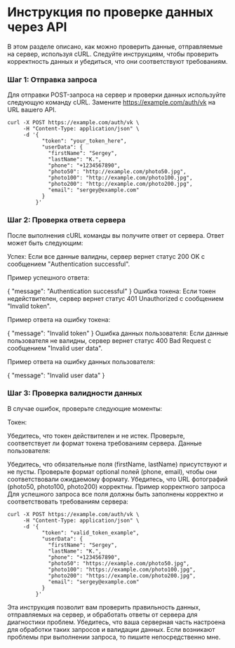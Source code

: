 # Инструкция по проверке данных через API
В этом разделе описано, как можно проверить данные, отправляемые на сервер, используя cURL. 
Следуйте инструкциям, чтобы проверить корректность данных и убедиться, что они соответствуют требованиям.

### Шаг 1: Отправка запроса
Для отправки POST-запроса на сервер и проверки данных используйте следующую команду cURL. Замените https://example.com/auth/vk на URL вашего API.

```
curl -X POST https://example.com/auth/vk \
     -H "Content-Type: application/json" \
     -d '{
           "token": "your_token_here",
           "userData": {
             "firstName": "Sergey",
             "lastName": "K.",
             "phone": "+1234567890",
             "photo50": "http://example.com/photo50.jpg",
             "photo100": "http://example.com/photo100.jpg",
             "photo200": "http://example.com/photo200.jpg",
             "email": "sergey@example.com"
           }
         }'
```

### Шаг 2: Проверка ответа сервера

После выполнения cURL команды вы получите ответ от сервера. 
Ответ может быть следующим:

Успех: Если все данные валидны, сервер вернет статус 200 OK с сообщением "Authentication successful".

Пример успешного ответа:

{
  "message": "Authentication successful"
}
Ошибка токена: Если токен недействителен, сервер вернет статус 401 Unauthorized с сообщением "Invalid token".

Пример ответа на ошибку токена:

{
  "message": "Invalid token"
}
Ошибка данных пользователя: Если данные пользователя не валидны, сервер вернет статус 400 Bad Request с сообщением "Invalid user data".

Пример ответа на ошибку данных пользователя:

{
  "message": "Invalid user data"
}
### Шаг 3: Проверка валидности данных
В случае ошибок, проверьте следующие моменты:

Токен:

Убедитесь, что токен действителен и не истек.
Проверьте, соответствует ли формат токена требованиям сервера.
Данные пользователя:

Убедитесь, что обязательные поля (firstName, lastName) присутствуют и не пусты.
Проверьте формат optional полей (phone, email), чтобы они соответствовали ожидаемому формату.
Убедитесь, что URL фотографий (photo50, photo100, photo200) корректны.
Пример корректного запроса
Для успешного запроса все поля должны быть заполнены корректно и соответствовать требованиям сервера:

```
curl -X POST https://example.com/auth/vk \
     -H "Content-Type: application/json" \
     -d '{
           "token": "valid_token_example",
           "userData": {
             "firstName": "Sergey",
             "lastName": "K.",
             "phone": "+1234567890",
             "photo50": "https://example.com/photo50.jpg",
             "photo100": "https://example.com/photo100.jpg",
             "photo200": "https://example.com/photo200.jpg",
             "email": "sergey@example.com"
           }
         }'
```

Эта инструкция позволит вам проверить правильность данных, отправляемых на сервер, и обработать ответы от сервера для диагностики проблем. Убедитесь, что ваша серверная часть настроена для обработки таких запросов и валидации данных. Если возникают проблемы при выполнении запроса, то пишите непосредственно мне.